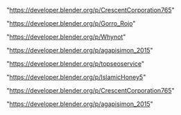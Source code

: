 "https://developer.blender.org/p/CrescentCorporation765"

"https://developer.blender.org/p/Gorro_Rojo"

"https://developer.blender.org/p/Whynot"

"https://developer.blender.org/p/agapisimon_2015"

 
"https://developer.blender.org/p/topseoservice"


"https://developer.blender.org/p/IslamicHoney5"


"https://developer.blender.org/p/CrescentCorporation765"


"https://developer.blender.org/p/agapisimon_2015"


 
